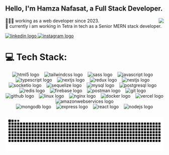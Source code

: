 <br clear="both">
<h2 align="left">Hello, I'm Hamza Nafasat, a Full Stack Developer.</h2>

<img align="right" src="https://profile-counter.glitch.me/hamza-nafasat/count.svg?"  />
<p align="left">👨🏼‍💻 working as a web developer since 2023.<br>🛜 currently i am working in Tetra in tech as a Senior MERN stack developer.</p>
  <a href="https://www.linkedin.com/in/hamza-nafasat" target="_blank">
    <img src="https://img.shields.io/static/v1?message=LinkedIn&logo=linkedin&label=&color=0077B5&logoColor=white&labelColor=&style=plastic" height="20" alt="linkedin logo"  />
  </a>
  <a href="https://www.instagram.com/fearless_surviver" target="_blank">
    <img src="https://img.shields.io/static/v1?message=Instagram&logo=instagram&label=&color=E4405F&logoColor=white&labelColor=&style=plastic" height="20" alt="instagram logo"  />
  </a>

<br clear="both">

<div align="center">
<h1 align="left">💻 Tech Stack:</h1>
  <img src="https://skillicons.dev/icons?i=html" height="60" alt="html5 logo"  />
  <img width="8" />
  <img src="https://skillicons.dev/icons?i=tailwind" height="60" alt="tailwindcss logo"  />
  <img width="8" />
  <img src="https://skillicons.dev/icons?i=sass" height="60" alt="sass logo"  />
  <img width="8" />
  <img src="https://skillicons.dev/icons?i=js" height="60" alt="javascript logo"  />
  <img width="8" />
  <img src="https://skillicons.dev/icons?i=ts" height="60" alt="typescript logo"  />
  <img width="8" />
 <img src="https://skillicons.dev/icons?i=nextjs" height="60" alt="nextjs logo"  />
  <img width="8" />
  <img src="https://skillicons.dev/icons?i=redux" height="60" alt="redux logo"  />
  <img width="8" />
  <img src="https://skillicons.dev/icons?i=nestjs" height="60" alt="nestjs logo"  />
  <img width="8" />
  <img src="https://cdn.jsdelivr.net/gh/devicons/devicon/icons/socketio/socketio-original.svg" height="60" alt="socketio logo"  />
  <img width="8" />
  <img src="https://skillicons.dev/icons?i=sequelize" height="60" alt="sequelize logo"  />
  <img width="8" />
  <img src="https://skillicons.dev/icons?i=mysql" height="60" alt="mysql logo"  />
  <img width="8" />
  <img src="https://skillicons.dev/icons?i=postgres" height="60" alt="postgresql logo"  />
  <img width="8" />
  <img src="https://skillicons.dev/icons?i=redis" height="60" alt="redis logo"  />
  <img width="8" />
  <img src="https://skillicons.dev/icons?i=firebase" height="60" alt="firebase logo"  />
  <img width="8" />
  <img src="https://skillicons.dev/icons?i=postman" height="60" alt="postman logo"  />
  <img width="8" />
  <img src="https://skillicons.dev/icons?i=git" height="60" alt="git logo"  />
  <img width="8" />
  <img src="https://skillicons.dev/icons?i=github" height="60" alt="github logo"  />
  <img width="8" />
  <img src="https://skillicons.dev/icons?i=linux" height="60" alt="linux logo"  />
  <img width="8" />
  <img src="https://skillicons.dev/icons?i=nginx" height="60" alt="nginx logo"  />
  <img width="8" />
  <img src="https://skillicons.dev/icons?i=docker" height="60" alt="docker logo"  />
  <img width="8" />
  <img src="https://skillicons.dev/icons?i=vercel" height="60" alt="vercel logo"  />
  <img width="8" />
  <img src="https://skillicons.dev/icons?i=aws" height="60" alt="amazonwebservices logo"  />
  <img width="8" />

  <div>
  <img src="https://img.shields.io/badge/MongoDB-47A248?logo=mongodb&logoColor=white&style=for-the-badge" height="50" alt="mongodb logo"  />
    <img width="8" />
  <img src="https://img.shields.io/badge/Express-000000?logo=express&logoColor=white&style=for-the-badge" height="50" alt="express logo"  />
  <img width="8" />
  <img src="https://img.shields.io/badge/React-61DAFB?logo=react&logoColor=black&style=for-the-badge" height="50" alt="react logo"  />
  <img width="8" />
  <img src="https://img.shields.io/badge/Node.js-339933?logo=nodedotjs&logoColor=white&style=for-the-badge" height="50" alt="nodejs logo"  />
  </div>
</div>

###

<picture>
  <source media="(prefers-color-scheme: dark)" srcset="https://raw.githubusercontent.com/hamza-nafasat/hamza-nafasat/output/github-snake-dark.svg" />
  <source media="(prefers-color-scheme: light)" srcset="https://raw.githubusercontent.com/hamza-nafasat/hamza-nafasat/output/github-snake.svg" />
  <img alt="github-snake" src="https://raw.githubusercontent.com/hamza-nafasat/hamza-nafasat/output/github-snake.svg" />
</picture>
